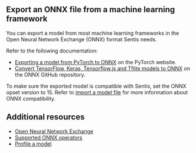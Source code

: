 ## Export an ONNX file from a machine learning framework

You can export a model from most machine learning frameworks in the Open Neural Network Exchange (ONNX) format Sentis needs.

Refer to the following documentation:

- [Exporting a model from PyTorch to ONNX](https://pytorch.org/tutorials/advanced/super_resolution_with_onnxruntime.html) on the PyTorch website.
- [Convert TensorFlow, Keras, Tensorflow.js and Tflite models to ONNX](https://github.com/onnx/tensorflow-onnx) on the ONNX GitHub repository.

To make sure the exported model is compatible with Sentis, set the ONNX opset version to 15. Refer to [import a model file](import-a-model-file.md) for more information about ONNX compatibility.

## Additional resources

- [Open Neural Network Exchange](https://onnx.ai/)
- [Supported ONNX operators](supported-operators.md)
- [Profile a model](profile-a-model.md)

